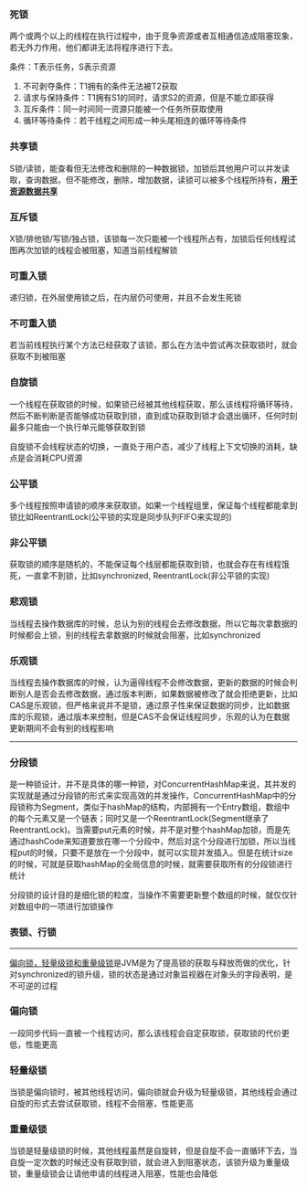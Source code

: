 ### 死锁

两个或两个以上的线程在执行过程中，由于竞争资源或者互相通信造成阻塞现象，若无外力作用，他们都讲无法将程序进行下去。

条件：T表示任务，S表示资源

1. 不可剥夺条件：T1拥有的条件无法被T2获取
2. 请求与保持条件：T1拥有S1的同时，请求S2的资源，但是不能立即获得
3. 互斥条件：同一时间同一资源只能被一个任务所获取使用
4. 循环等待条件：若干线程之间形成一种头尾相连的循环等待条件

### 共享锁

S锁/读锁，能查看但无法修改和删除的一种数据锁，加锁后其他用户可以并发读取，查询数据，但不能修改，删除，增加数据，读锁可以被多个线程所持有，<u>**用于资源数据共享**</u>

### 互斥锁

X锁/排他锁/写锁/独占锁，该锁每一次只能被一个线程所占有，加锁后任何线程试图再次加锁的线程会被阻塞，知道当前线程解锁

### 可重入锁

递归锁，在外层使用锁之后，在内层仍可使用，并且不会发生死锁

### 不可重入锁

若当前线程执行某个方法已经获取了该锁，那么在方法中尝试再次获取锁时，就会获取不到被阻塞

### 自旋锁

一个线程在获取锁的时候，如果锁已经被其他线程获取，那么该线程将循环等待，然后不断判断是否能够成功获取到锁，直到成功获取到锁才会退出循环，任何时刻最多只能由一个执行单元能够获取到锁

自旋锁不会线程状态的切换，一直处于用户态，减少了线程上下文切换的消耗，缺点是会消耗CPU资源

### 公平锁

多个线程按照申请锁的顺序来获取锁。如果一个线程组里，保证每个线程都能拿到锁比如ReentrantLock(公平锁的实现是同步队列FIFO来实现的)

### 非公平锁

获取锁的顺序是随机的，不能保证每个线层都能获取到锁，也就会存在有线程饿死，一直拿不到锁，比如synchronized, ReentrantLock(非公平锁的实现)

### 悲观锁

当线程去操作数据库的时候，总认为别的线程会去修改数据，所以它每次拿数据的时候都会上锁，别的线程去拿数据的时候就会阻塞，比如synchronized

### 乐观锁

当线程去操作数据库的时候，认为逼得线程不会修改数据，更新的数据的时候会判断别人是否会去修改数据，通过版本判断，如果数据被修改了就会拒绝更新，比如CAS是乐观锁，但严格来说并不是锁，通过原子性来保证数据的同步，比如数据库的乐观锁，通过版本来控制，但是CAS不会保证线程同步，乐观的认为在数据更新期间不会有别的线程影响

------



### 分段锁

是一种锁设计，并不是具体的哪一种锁，对ConcurrentHashMap来说，其并发的实现就是通过分段锁的形式来实现高效的并发操作，ConcurrentHashMap中的分段锁称为Segment，类似于hashMap的结构，内部拥有一个Entry数组，数组中的每个元素又是一个链表；同时又是一个ReentrantLock(Segment继承了ReentrantLock)。当需要put元素的时候，并不是对整个hashMap加锁，而是先通过hashCode来知道要放在哪一个分段中，然后对这个分段进行加锁，所以当线程put的时候，只要不是放在一个分段中，就可以实现并发插入。但是在统计size的时候，可就是获取hashMap的全局信息的时候，就需要获取所有的分段锁进行统计

分段锁的设计目的是细化锁的粒度，当操作不需要更新整个数组的时候，就仅仅针对数组中的一项进行加锁操作



### 表锁、行锁

------



<u>偏向锁，轻量级锁和重量级锁</u>是JVM是为了提高锁的获取与释放而做的优化，针对synchronized的锁升级，锁的状态是通过对象监视器在对象头的字段表明，是不可逆的过程



### 偏向锁

一段同步代码一直被一个线程访问，那么该线程会自定获取锁，获取锁的代价更低，性能更高

### 轻量级锁

当锁是偏向锁时，被其他线程访问，偏向锁就会升级为轻量级锁，其他线程会通过自旋的形式去尝试获取锁，线程不会阻塞，性能更高

### 重量级锁

当锁是轻量级锁的时候，其他线程虽然是自旋转，但是自旋不会一直循环下去，当自旋一定次数的时候还没有获取到锁，就会进入到阻塞状态，该锁升级为重量级锁，重量级锁会让请他申请的线程进入阻塞，性能也会降低


